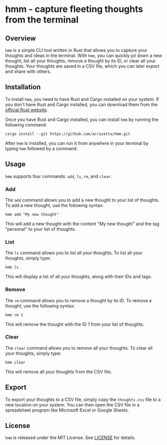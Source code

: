 # hmm - capture fleeting thoughts from the terminal

## Overview

`hmm` is a simple CLI tool written in Rust that allows you to capture your thoughts and ideas in the terminal. With `hmm`, you can quickly jot down a new thought, list all your thoughts, remove a thought by its ID, or clear all your thoughts. Your thoughts are saved in a CSV file, which you can later export and share with others.

## Installation

To install `hmm`, you need to have Rust and Cargo installed on your system. If you don't have Rust and Cargo installed, you can download them from the [official Rust website](https://www.rust-lang.org/tools/install).

Once you have Rust and Cargo installed, you can install `hmm` by running the following command:

`cargo install --git https://github.com/acrucetta/hmm.git`

After `hmm` is installed, you can run it from anywhere in your terminal by typing `hmm` followed by a command.

## Usage

`hmm` supports four commands: `add`, `ls`, `rm`, and `clear`.

### Add

The `add` command allows you to add a new thought to your list of thoughts. To add a new thought, use the following syntax:

`hmm add "My new thought"`

This will add a new thought with the content "My new thought" and the tag "personal" to your list of thoughts.

### List

The `ls` command allows you to list all your thoughts. To list all your thoughts, simply type:

`hmm ls`


This will display a list of all your thoughts, along with their IDs and tags.

### Remove

The `rm` command allows you to remove a thought by its ID. To remove a thought, use the following syntax:

`hmm rm 1`

This will remove the thought with the ID 1 from your list of thoughts.

### Clear

The `clear` command allows you to remove all your thoughts. To clear all your thoughts, simply type:

`hmm clear`


This will remove all your thoughts from the CSV file.

## Export

To export your thoughts to a CSV file, simply copy the `thoughts.csv` file to a new location on your system. You can then open the CSV file in a spreadsheet program like Microsoft Excel or Google Sheets.

## License

`hmm` is released under the MIT License. See [LICENSE](LICENSE) for details.

